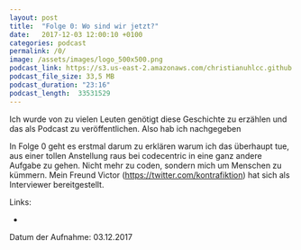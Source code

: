 ```yaml
---
layout: post
title:  "Folge 0: Wo sind wir jetzt?"
date:   2017-12-03 12:00:10 +0100
categories: podcast
permalink: /0/
image: /assets/images/logo_500x500.png
podcast_link: https://s3.us-east-2.amazonaws.com/christianuhlcc.github.io/episodes/Podcast_Folge_0.mp3
podcast_file_size: 33,5 MB
podcast_duration: "23:16"
podcast_length:  33531529
---
```


Ich wurde von zu vielen Leuten genötigt diese Geschichte zu erzählen und das als Podcast zu veröffentlichen. Also hab ich nachgegeben

In Folge 0 geht es erstmal darum zu erklären warum ich das überhaupt tue, aus einer tollen Anstellung raus bei codecentric in eine ganz andere Aufgabe zu gehen. Nicht mehr zu coden, sondern mich um Menschen zu kümmern. Mein Freund Victor (https://twitter.com/kontrafiktion) hat sich als Interviewer bereitgestellt.


Links:

- 

Datum der Aufnahme: 03.12.2017
